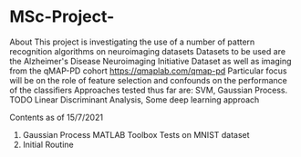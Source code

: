# MSc-Project-

About 
This project is investigating the use of a number of pattern recognition algorithms on neuroimaging datasets 
Datasets to be used are the Alzheimer's Disease Neuroimaging Initiative Dataset as well as imaging from the qMAP-PD cohort https://qmaplab.com/qmap-pd 
Particular focus will be on the role of feature selection and confounds on the performance of the classifiers 
Approaches tested thus far are: SVM, Gaussian Process. TODO Linear Discriminant Analysis, Some deep learning approach 

Contents as of 15/7/2021
1. Gaussian Process MATLAB Toolbox Tests on MNIST dataset 
3. Initial Routine 
